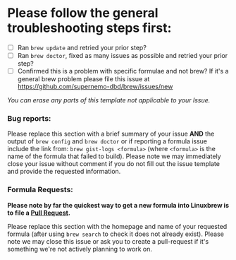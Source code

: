 # Please follow the general troubleshooting steps first:

- [ ] Ran `brew update` and retried your prior step?
- [ ] Ran `brew doctor`, fixed as many issues as possible and retried your prior step?
- [ ] Confirmed this is a problem with specific formulae and not brew? If it's a general brew problem please file this issue at https://github.com/supernemo-dbd/brew/issues/new

_You can erase any parts of this template not applicable to your Issue._

### Bug reports:

Please replace this section with a brief summary of your issue **AND** the output of `brew config` and `brew doctor` or if reporting a formula issue include the link from:
`brew gist-logs <formula>`
(where `<formula>` is the name of the formula that failed to build). Please note we may immediately close your issue without comment if you do not fill out the issue template and provide the requested information.

### Formula Requests:

**Please note by far the quickest way to get a new formula into Linuxbrew is to file a [Pull Request](https://github.com/supernemo-dbd/homebrew-cadfael/blob/master/CONTRIBUTING.md).**

Please replace this section with the homepage and name of your requested formula (after using `brew search` to check it does not already exist). Please note we may close this issue or ask you to create a pull-request if it's something we're not actively planning to work on.
